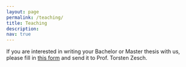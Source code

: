 ```yaml
---
layout: page
permalink: /teaching/
title: Teaching
description: 
nav: true
---
```


If you are interested in writing your Bachelor or Master thesis with us, please fill in [this form](/assets/pdf/thesis_topic_questionnaire_FUH.pdf) and send it to Prof. Torsten Zesch.